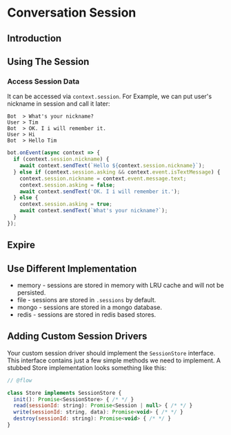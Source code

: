 # Conversation Session

## Introduction


## Using The Session

### Access Session Data

It can be accessed via `context.session`. For Example, we can put user's nickname in session and call it later:

```
Bot  > What's your nickname?
User > Tim
Bot  > OK. I i will remember it.
User > Hi
Bot  > Hello Tim
```



```js
bot.onEvent(async context => {
  if (context.session.nickname) {
    await context.sendText(`Hello ${context.session.nickname}`);
  } else if (context.session.asking && context.event.isTextMessage) {
    context.session.nickname = context.event.message.text;
    context.session.asking = false;
    await context.sendText('OK. I i will remember it.');
  } else {
    context.session.asking = true;
    await context.sendText(`What's your nickname?`);
  }
});
```

## Expire

## Use Different Implementation

- memory - sessions are stored in memory with LRU cache and will not be persisted.
- file - sessions are stored in `.sessions` by default.
- mongo - sessions are stored in a mongo database.
- redis - sessions are stored in redis based stores.

## Adding Custom Session Drivers

Your custom session driver should implement the `SessionStore` interface. This interface contains just a few simple methods we need to implement. A stubbed Store implementation looks something like this:

```js
// @flow

class Store implements SessionStore {
  init(): Promise<SessionStore> { /* */ }
  read(sessionId: string): Promise<Session | null> { /* */ }
  write(sessionId: string, data): Promise<void> { /* */ }
  destroy(sessionId: string): Promise<void> { /* */ }
}
```
